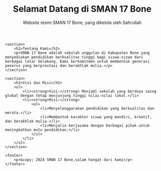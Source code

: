 <!DOCTYPE html>
<html lang="en">
<head>
    <meta charset="UTF-8">
    <meta name="viewport" content="width=device-width, initial-scale=1.0">
    <title>SMAN 17 Bone</title>
    <link rel="stylesheet" href="styles.css">
</head>
<body>
    <header>
        <h1>Selamat Datang di SMAN 17 Bone</h1>
        <p>Website resmi SMAN 17 Bone, yang dikelola oleh Sahrullah</p>
    </header>

    <section>
        <h2>Tentang Kami</h2>
        <p>SMAN 17 Bone adalah sekolah unggulan di Kabupaten Bone yang menyediakan pendidikan berkualitas tinggi bagi siswa-siswa dari berbagai latar belakang. Kami berkomitmen untuk membentuk generasi penerus yang berprestasi dan berakhlak mulia.</p>
    </section>

    <section>
        <h2>Visi dan Misi</h2>
        <ul>
            <li><strong>Visi:</strong> Menjadi sekolah yang berdaya saing global dengan tetap menjunjung tinggi nilai-nilai lokal.</li>
            <li><strong>Misi:</strong>
                <ul>
                    <li>Menyelenggarakan pendidikan yang berkualitas dan merata.</li>
                    <li>Membentuk karakter siswa yang mandiri, kreatif, dan berakhlak mulia.</li>
                    <li>Menjalin kerjasama dengan berbagai pihak untuk meningkatkan mutu pendidikan.</li>
                </ul>
            </li>
        </ul>
    </section>

    <footer>
        <p>&copy; 2024 SMAN 17 Bone,salam hangat dari kami</p>
    </footer>
</body>
</html>
